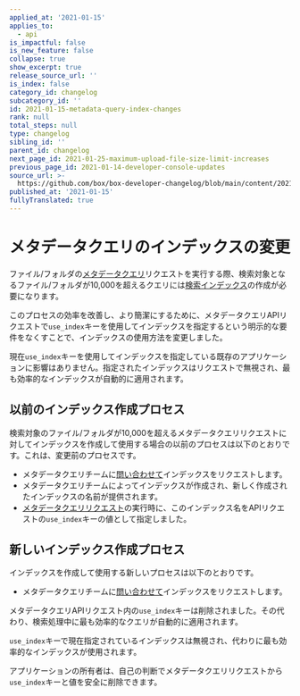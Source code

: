 ```yaml
---
applied_at: '2021-01-15'
applies_to:
  - api
is_impactful: false
is_new_feature: false
collapse: true
show_excerpt: true
release_source_url: ''
is_index: false
category_id: changelog
subcategory_id: ''
id: 2021-01-15-metadata-query-index-changes
rank: null
total_steps: null
type: changelog
sibling_id: ''
parent_id: changelog
next_page_id: 2021-01-25-maximum-upload-file-size-limit-increases
previous_page_id: 2021-01-14-developer-console-updates
source_url: >-
  https://github.com/box/box-developer-changelog/blob/main/content/2021/01-15-metadata-query-index-changes.md
published_at: '2021-01-15'
fullyTranslated: true
---
```

# メタデータクエリのインデックスの変更

ファイル/フォルダの[メタデータクエリ][mdq]リクエストを実行する際、検索対象となるファイル/フォルダが10,000を超えるクエリには[検索インデックス][mdq-index]の作成が必要になります。

このプロセスの効率を改善し、より簡潔にするために、メタデータクエリAPIリクエストで`use_index`キーを使用してインデックスを指定するという明示的な要件をなくすことで、インデックスの使用方法を変更しました。

<!-- more -->

現在`use_index`キーを使用してインデックスを指定している既存のアプリケーションに影響はありません。指定されたインデックスはリクエストで無視され、最も効率的なインデックスが自動的に適用されます。

## 以前のインデックス作成プロセス

検索対象のファイル/フォルダが10,000を超えるメタデータクエリリクエストに対してインデックスを作成して使用する場合の以前のプロセスは以下のとおりです。これは、変更前のプロセスです。

* メタデータクエリチームに[問い合わせて][mdq-contact]インデックスをリクエストします。
* メタデータクエリチームによってインデックスが作成され、新しく作成されたインデックスの名前が提供されます。
* [メタデータクエリリクエスト][mdq-request]の実行時に、このインデックス名をAPIリクエストの`use_index`キーの値として指定しました。

## 新しいインデックス作成プロセス

インデックスを作成して使用する新しいプロセスは以下のとおりです。

* メタデータクエリチームに[問い合わせて][mdq-contact]インデックスをリクエストします。

メタデータクエリAPIリクエスト内の`use_index`キーは削除されました。その代わり、検索処理中に最も効率的なクエリが自動的に適用されます。

`use_index`キーで現在指定されているインデックスは無視され、代わりに最も効率的なインデックスが使用されます。

アプリケーションの所有者は、自己の判断でメタデータクエリリクエストから`use_index`キーと値を安全に削除できます。

[mdq]: g://metadata/queries/

[mdq-index]: g://metadata/queries/indexes/

[mdq-contact]: g://metadata/queries/indexes/#request-an-index

[mdq-request]: g://metadata/queries/indexes/#query-with-an-index

